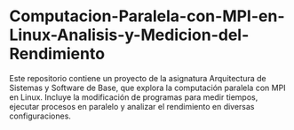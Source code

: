 # Computacion-Paralela-con-MPI-en-Linux-Analisis-y-Medicion-del-Rendimiento
Este repositorio contiene un proyecto de la asignatura Arquitectura de Sistemas y Software de Base, que explora la computación paralela con MPI en Linux. Incluye la modificación de programas para medir tiempos, ejecutar procesos en paralelo y analizar el rendimiento en diversas configuraciones.

